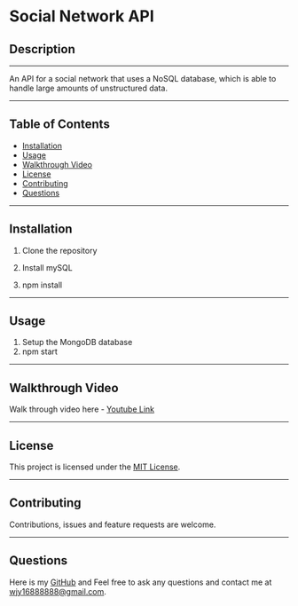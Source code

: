 # Social Network API

## Description

---

An API for a social network that uses a NoSQL database, which is able to handle large amounts of unstructured data.

---

## Table of Contents

  - [Installation](#installation)
  - [Usage](#usage)
  - [Walkthrough Video](#walkthrough-video)
  - [License](#license)
  - [Contributing](#contributing)
  - [Questions](#questions)

---

## Installation


1. Clone the repository
   
2. Install mySQL
   
3. npm install

---

## Usage

1. Setup the MongoDB database
2. npm start

---

## Walkthrough Video

Walk through video here - [Youtube Link](https://www.youtube.com/watch?v=DYJ3OeqlAW4)

---

## License

This project is licensed under the [MIT License](https://choosealicense.com/licenses/mit).

---

## Contributing

Contributions, issues and feature requests are welcome.

---

## Questions

Here is my [GitHub](https://github.com/chunngaimo)
and Feel free to ask any questions and contact me at wjy16888888@gmail.com.